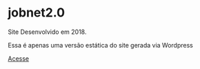 # jobnet2.0
 Site Desenvolvido em 2018.
 
 Essa é apenas uma versão estática do site gerada via Wordpress
 
[Acesse](https://fabriciosilvajr.github.io/jobnet2.0/index.html)
